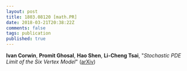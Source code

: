 ```yaml
---
layout: post
title: 1803.08120 [math.PR]
date: 2018-03-21T20:38:22Z
comments: false
tags: publication
published: true
---
```


<b>Ivan Corwin</b>, <b>Promit Ghosal</b>, <b>Hao Shen</b>, <b>Li-Cheng Tsai</b>, "<i>Stochastic PDE Limit of the Six Vertex Model</i>" ([arXiv](http://arxiv.org/abs/1803.08120v1))
